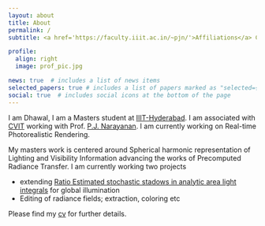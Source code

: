 ```yaml
---
layout: about
title: About
permalink: /
subtitle: <a href='https://faculty.iiit.ac.in/~pjn/'>Affiliations</a> CVIT, KCIS, IIIT-Hyderabad, Telangana, India 

profile:
  align: right
  image: prof_pic.jpg

news: true  # includes a list of news items
selected_papers: true # includes a list of papers marked as "selected={true}"
social: true  # includes social icons at the bottom of the page
---
```


I am Dhawal, I am a Masters student at [IIIT-Hyderabad](https://www.iiit.ac.in/). I am associated with [CVIT](https://cvit.iiit.ac.in/) working with Prof. [P.J. Narayanan](https://scholar.google.com/citations?user=3HKjt_IAAAAJ). I am currently working on Real-time Photorealistic Rendering.

My masters work is centered around Spherical harmonic representation of Lighting and Visibility Information advancing the works of Precomputed Radiance Transfer.
I am currently working two projects 
- extending [Ratio Estimated stochastic stadows in analytic area light integrals](https://eheitzresearch.wordpress.com/705-2/) for global illumination 
- Editing of radiance fields; extraction, coloring etc


Please find my [cv](/assets/pdf/dhawal1939_cv.pdf) for further details.

<!-- Write your biography here. Tell the world about yourself. Link to your favorite [subreddit](http://reddit.com). You can put a picture in, too. The code is already in, just name your picture `prof_pic.jpg` and put it in the `img/` folder.

Put your address / P.O. box / other info right below your picture. You can also disable any these elements by editing `profile` property of the YAML header of your `_pages/about.md`. Edit `_bibliography/papers.bib` and Jekyll will render your [publications page](/al-folio/publications/) automatically.

Link to your social media connections, too. This theme is set up to use [Font Awesome icons](http://fortawesome.github.io/Font-Awesome/) and [Academicons](https://jpswalsh.github.io/academicons/), like the ones below. Add your Facebook, Twitter, LinkedIn, Google Scholar, or just disable all of them. -->
